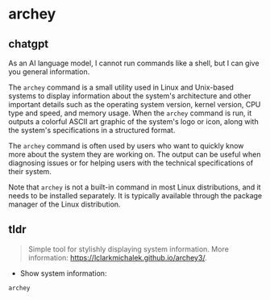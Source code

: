 # archey 
## chatgpt 
As an AI language model, I cannot run commands like a shell, but I can give you general information.

The `archey` command is a small utility used in Linux and Unix-based systems to display information about the system's architecture and other important details such as the operating system version, kernel version, CPU type and speed, and memory usage. When the `archey` command is run, it outputs a colorful ASCII art graphic of the system's logo or icon, along with the system's specifications in a structured format. 

The `archey` command is often used by users who want to quickly know more about the system they are working on. The output can be useful when diagnosing issues or for helping users with the technical specifications of their system. 

Note that `archey` is not a built-in command in most Linux distributions, and it needs to be installed separately. It is typically available through the package manager of the Linux distribution. 

## tldr 
 
> Simple tool for stylishly displaying system information.
> More information: <https://lclarkmichalek.github.io/archey3/>.

- Show system information:

`archey`
